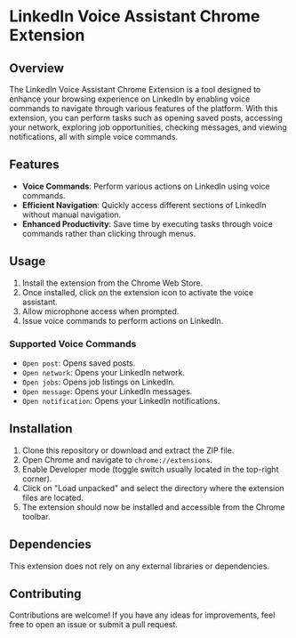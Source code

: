 # LinkedIn Voice Assistant Chrome Extension

## Overview

The LinkedIn Voice Assistant Chrome Extension is a tool designed to enhance your browsing experience on LinkedIn by enabling voice commands to navigate through various features of the platform. With this extension, you can perform tasks such as opening saved posts, accessing your network, exploring job opportunities, checking messages, and viewing notifications, all with simple voice commands.

## Features

- **Voice Commands**: Perform various actions on LinkedIn using voice commands.
- **Efficient Navigation**: Quickly access different sections of LinkedIn without manual navigation.
- **Enhanced Productivity**: Save time by executing tasks through voice commands rather than clicking through menus.

## Usage

1. Install the extension from the Chrome Web Store.
2. Once installed, click on the extension icon to activate the voice assistant.
3. Allow microphone access when prompted.
4. Issue voice commands to perform actions on LinkedIn.

### Supported Voice Commands

- `Open post`: Opens saved posts.
- `Open network`: Opens your LinkedIn network.
- `Open jobs`: Opens job listings on LinkedIn.
- `Open message`: Opens your LinkedIn messages.
- `Open notification`: Opens your LinkedIn notifications.

## Installation

1. Clone this repository or download and extract the ZIP file.
2. Open Chrome and navigate to `chrome://extensions`.
3. Enable Developer mode (toggle switch usually located in the top-right corner).
4. Click on "Load unpacked" and select the directory where the extension files are located.
5. The extension should now be installed and accessible from the Chrome toolbar.

## Dependencies

This extension does not rely on any external libraries or dependencies.

## Contributing

Contributions are welcome! If you have any ideas for improvements, feel free to open an issue or submit a pull request.

